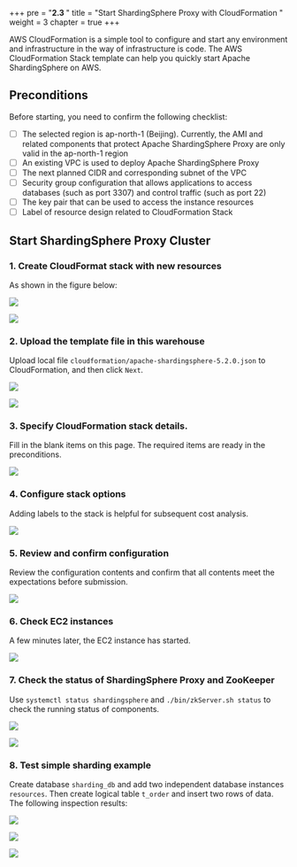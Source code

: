 +++
pre = "<b>2.3 </b>"
title = "Start ShardingSphere Proxy with CloudFormation "
weight = 3
chapter = true
+++

AWS CloudFormation is a simple tool to configure and start any environment and infrastructure in the way of infrastructure is code. The AWS CloudFormation Stack template can help you quickly start Apache ShardingSphere on AWS.

## Preconditions

Before starting, you need to confirm the following checklist:

- [ ] The selected region is ap-north-1 (Beijing). Currently, the AMI and related components that protect Apache ShardingSphere Proxy are only valid in the ap-north-1 region
- [ ] An existing VPC is used to deploy Apache ShardingSphere Proxy
- [ ] The next planned CIDR and corresponding subnet of the VPC
- [ ] Security group configuration that allows applications to access databases (such as port 3307) and control traffic (such as port 22)
- [ ] The key pair that can be used to access the instance resources 
- [ ] Label of resource design related to CloudFormation Stack

## Start ShardingSphere Proxy Cluster

### 1. Create CloudFormat stack with new resources

As shown in the figure below:

![](../../../../img/operation-guide/1.PNG)

![](../../../../img/operation-guide/2.PNG)

### 2. Upload the template file in this warehouse

Upload local file `cloudformation/apache-shardingsphere-5.2.0.json` to CloudFormation, and then click `Next`.

![](../../../../img/operation-guide/3.PNG)

![](../../../../img/operation-guide/4.PNG)

### 3. Specify CloudFormation stack details.

Fill in the blank items on this page. The required items are ready in the preconditions.

![](../../../../img/operation-guide/5.PNG)

### 4. Configure stack options

Adding labels to the stack is helpful for subsequent cost analysis.

![](../../../../img/operation-guide/6.PNG)

### 5. Review and confirm configuration

Review the configuration contents and confirm that all contents meet the expectations before submission.

![](../../../../img/operation-guide/7.PNG)

### 6. Check EC2 instances

A few minutes later, the EC2 instance has started.

![](../../../../img/operation-guide/8.PNG)

### 7. Check the status of ShardingSphere Proxy and ZooKeeper

Use `systemctl status shardingsphere` and `./bin/zkServer.sh status` to check the running status of components.

![](../../../../img/operation-guide/9.PNG)

![](../../../../img/operation-guide/10.PNG)

### 8. Test simple sharding example

Create database `sharding_db` and add two independent database instances `resources`. Then create logical table `t_order` and insert two rows of data. The following inspection results:

![](../../../../img/operation-guide/11.PNG)

![](../../../../img/operation-guide/12.PNG)

![](../../../../img/operation-guide/13.PNG)
